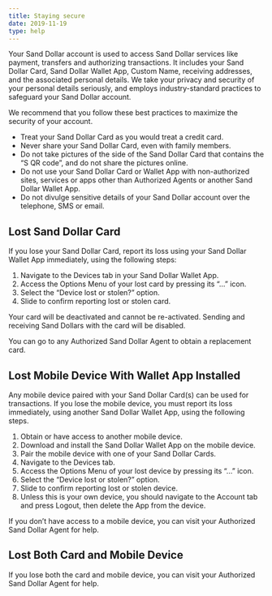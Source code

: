 ```yaml
---
title: Staying secure
date: 2019-11-19
type: help
---
```


Your Sand Dollar account is used to access Sand Dollar services like payment, transfers and authorizing transactions. It includes your Sand Dollar Card, Sand Dollar Wallet App, Custom Name, receiving addresses, and the associated personal details. We take your privacy and security of your personal details seriously, and employs industry-standard practices to safeguard your Sand Dollar account.

We recommend that you follow these best practices to maximize the security of your account.

- Treat your Sand Dollar Card as you would treat a credit card.
- Never share your Sand Dollar Card, even with family members.
- Do not take pictures of the side of the Sand Dollar Card that contains the “S QR code”, and do not share the pictures online.
- Do not use your Sand Dollar Card or Wallet App with non-authorized sites, services or apps other than Authorized Agents or another Sand Dollar Wallet App.
- Do not divulge sensitive details of your Sand Dollar account over the telephone, SMS or email.

## Lost Sand Dollar Card

If you lose your Sand Dollar Card, report its loss using your Sand Dollar Wallet App immediately, using the following steps:

1. Navigate to the Devices tab in your Sand Dollar Wallet App.
2. Access the Options Menu of your lost card by pressing its “…” icon.
3. Select the “Device lost or stolen?” option.
4. Slide to confirm reporting lost or stolen card.

Your card will be deactivated and cannot be re-activated. Sending and receiving Sand Dollars with the card will be disabled.

You can go to any Authorized Sand Dollar Agent to obtain a replacement card.

## Lost Mobile Device With Wallet App Installed

Any mobile device paired with your Sand Dollar Card(s) can be used for transactions. If you lose the mobile device, you must report its loss immediately, using another Sand Dollar Wallet App, using the following steps.

1. Obtain or have access to another mobile device.
2. Download and install the Sand Dollar Wallet App on the mobile device.
3. Pair the mobile device with one of your Sand Dollar Cards.
4. Navigate to the Devices tab.
5. Access the Options Menu of your lost device by pressing its “…” icon.
6. Select the “Device lost or stolen?” option.
7. Slide to confirm reporting lost or stolen device.
8. Unless this is your own device, you should navigate to the Account tab and press Logout, then delete the App from the device.

If you don’t have access to a mobile device, you can visit your Authorized Sand Dollar Agent for help.

## Lost Both Card and Mobile Device

If you lose both the card and mobile device, you can visit your Authorized Sand Dollar Agent for help.
